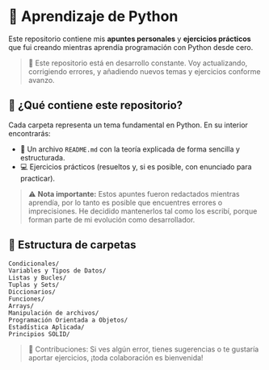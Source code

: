 # 🐍 Aprendizaje de Python

Este repositorio contiene mis **apuntes personales** y **ejercicios prácticos** que fui creando mientras aprendía programación con Python desde cero.

> 🚧 Este repositorio está en desarrollo constante. Voy actualizando, corrigiendo errores, y añadiendo nuevos temas y ejercicios conforme avanzo.

## 🧠 ¿Qué contiene este repositorio?

Cada carpeta representa un tema fundamental en Python. En su interior encontrarás:

- 📄 Un archivo `README.md` con la teoría explicada de forma sencilla y estructurada.
- 💻 Ejercicios prácticos (resueltos y, si es posible, con enunciado para practicar).

> ⚠️ **Nota importante:** Estos apuntes fueron redactados mientras aprendía, por lo tanto es posible que encuentres errores o imprecisiones. He decidido mantenerlos tal como los escribí, porque forman parte de mi evolución como desarrollador.

## 📂 Estructura de carpetas

```text
Condicionales/
Variables y Tipos de Datos/
Listas y Bucles/
Tuplas y Sets/
Diccionarios/
Funciones/
Arrays/
Manipulación de archivos/
Programación Orientada a Objetos/
Estadística Aplicada/
Principios SOLID/
```
> 💬 Contribuciones: Si ves algún error, tienes sugerencias o te gustaría aportar ejercicios, ¡toda colaboración es bienvenida!
